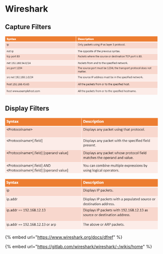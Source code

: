 # Wireshark

## Capture Filters

![basic capture filters](<../../../../.gitbook/assets/image (4) (1) (1) (1) (1) (1) (1) (1).png>)

## Display Filters

![](<../../../../.gitbook/assets/image (3) (1) (1) (1) (1) (1) (1) (1).png>)

![](<../../../../.gitbook/assets/image (1) (1) (1) (1) (1) (1) (1).png>)

{% embed url="https://www.wireshark.org/docs/dfref" %}

{% embed url="https://gitlab.com/wireshark/wireshark/-/wikis/home" %}
